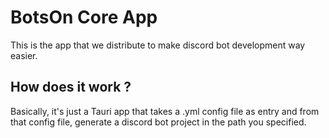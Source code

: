 # BotsOn Core App

This is the app that we distribute to make discord bot development way easier.

## How does it work ?

Basically, it's just a Tauri app that takes a .yml config file as entry and from that config file, generate a discord bot project in the path you specified.
